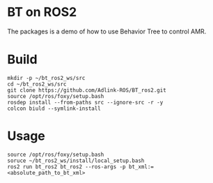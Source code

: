 # BT on ROS2

The packages is a demo of how to use Behavior Tree to control AMR.

# Build
```
mkdir -p ~/bt_ros2_ws/src
cd ~/bt_ros2_ws/src
git clone https://github.com/Adlink-ROS/BT_ros2.git
source /opt/ros/foxy/setup.bash
rosdep install --from-paths src --ignore-src -r -y
colcon biuld --symlink-install
```

# Usage
```
source /opt/ros/foxy/setup.bash
soruce ~/bt_ros2_ws/install/local_setup.bash
ros2 run bt_ros2 bt_ros2 --ros-args -p bt_xml:=<absolute_path_to_bt_xml>
```

